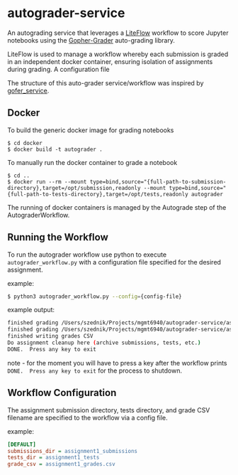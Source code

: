 # autograder-service

An autograding service that leverages a [LiteFlow](https://github.com/danielgerlag/liteflow) workflow to score  Jupyter notebooks using the [Gopher-Grader](https://github.com/data-8/Gofer-Grader) auto-grading library.

LiteFlow is used to manage a workflow whereby each submission is graded in an independent docker container, ensuring isolation of assignments during grading.  A configuration file 

The structure of this auto-grader service/workflow was inspired by [gofer_service](https://github.com/data-8/gofer_service).

## Docker

To build the generic docker image for grading notebooks
```
$ cd docker
$ docker build -t autograder .
```

To manually run the docker container to grade a notebook
```
$ cd ..
$ docker run --rm --mount type=bind,source="{full-path-to-submission-directory},target=/opt/submission,readonly --mount type=bind,source="{full-path-to-tests-directory},target=/opt/tests,readonly autograder
```

The running of docker containers is managed by the Autograde step of the AutograderWorkflow.

## Running the Workflow

To run the autograder workflow use python to execute ``autograder_workflow.py`` with a configuration file specified for the desired assignment.

example:
```bash
$ python3 autograder_workflow.py --config={config-file}
```

example output:
```bash
finished grading /Users/szednik/Projects/mgmt6940/autograder-service/assignment1_submissions/student2
finished grading /Users/szednik/Projects/mgmt6940/autograder-service/assignment1_submissions/student1
finished writing grades CSV
Do assignment cleanup here (archive submissions, tests, etc.)
DONE.  Press any key to exit

```

note - for the moment you will have to press a key after the workflow prints ``DONE.  Press any key to exit`` for the process to shutdown.

## Workflow Configuration

The assignment submission directory, tests directory, and grade CSV filename are specified to the workflow via a config file.

example:
```ini
[DEFAULT]
submissions_dir = assignment1_submissions
tests_dir = assignment1_tests
grade_csv = assignment1_grades.csv
```
